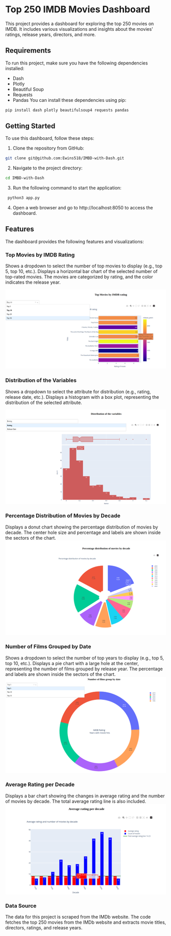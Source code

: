 # Top 250 IMDB Movies Dashboard
This project provides a dashboard for exploring the top 250 movies on IMDB. It includes various visualizations and insights about the movies' ratings, release years, directors, and more.
## Requirements
To run this project, make sure you have the following dependencies installed:

* Dash
* Plotly
* Beautiful Soup
* Requests
* Pandas
You can install these dependencies using pip:
```bash
pip install dash plotly beautifulsoup4 requests pandas
```
## Getting Started
To use this dashboard, follow these steps:

1. Clone the repository from GitHub:
  ```bash
  git clone git@github.com:Ewins518/IMBD-with-Dash.git
  ```
2. Navigate to the project directory:
  ```bash
  cd IMBD-with-Dash 
  ```
3. Run the following command to start the application:
  ```bash
   python3 app.py
   ```
4. Open a web browser and go to http://localhost:8050 to access the dashboard.

## Features

The dashboard provides the following features and visualizations:

### Top Movies by IMDB Rating
Shows a dropdown to select the number of top movies to display (e.g., top 5, top 10, etc.).
Displays a horizontal bar chart of the selected number of top-rated movies.
The movies are categorized by rating, and the color indicates the release year.

![Screenshot](/screenshot/1.png)


### Distribution of the Variables
Shows a dropdown to select the attribute for distribution (e.g., rating, release date, etc.).
Displays a histogram with a box plot, representing the distribution of the selected attribute.

![Screenshot](/screenshot/2.png)

### Percentage Distribution of Movies by Decade
Displays a donut chart showing the percentage distribution of movies by decade.
The center hole size and percentage and labels are shown inside the sectors of the chart.
![Screenshot](/screenshot/3.png)

### Number of Films Grouped by Date
Shows a dropdown to select the number of top years to display (e.g., top 5, top 10, etc.).
Displays a pie chart with a large hole at the center, representing the number of films grouped by release year.
The percentage and labels are shown inside the sectors of the chart.
![Screenshot](/screenshot/4.png)

### Average Rating per Decade
Displays a bar chart showing the changes in average rating and the number of movies by decade.
The total average rating line is also included.
![Screenshot](/screenshot/6.png)

### Data Source
The data for this project is scraped from the IMDb website. The code fetches the top 250 movies from the IMDb website and extracts movie titles, directors, ratings, and release years.

